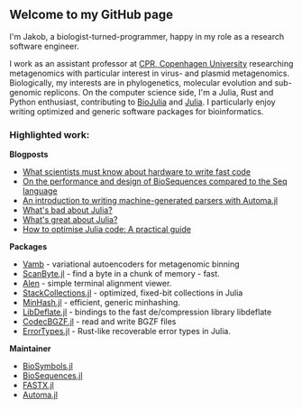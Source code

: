 ## Welcome to my GitHub page

I'm Jakob, a biologist-turned-programmer, happy in my role as a research software engineer.

I work as an assistant professor at [CPR, Copenhagen University](https://www.cpr.ku.dk/) researching metagenomics with particular interest in virus- and plasmid metagenomics. Biologically, my interests are in phylogenetics, molecular evolution and sub-genomic replicons. On the computer science side, I'm a Julia, Rust and Python enthusiast, contributing to [BioJulia](https://biojulia.net/) and [Julia](https://github.com/JuliaLang/julia). I particularly enjoy writing optimized and generic software packages for bioinformatics.

### Highlighted work:

__Blogposts__

* [What scientists must know about hardware to write fast code](https://biojulia.net/post/hardware/)
* [On the performance and design of BioSequences compared to the Seq language](https://biojulia.net/post/seq-lang/)
* [An introduction to writing machine-generated parsers with Automa.jl](https://biojulia.net/post/automa1/)
* [What's bad about Julia?](https://viralinstruction.com/posts/badjulia/)
* [What's great about Julia?](https://viralinstruction.com/posts/goodjulia)
* [How to optimise Julia code: A practical guide](https://viralinstruction.com/posts/optimise)

__Packages__

* [Vamb](https://github.com/RasmussenLab/vamb) - variational autoencoders for metagenomic binning
* [ScanByte.jl](https://github.com/jakobnissen/ScanByte.jl) - find a byte in a chunk of memory - fast.
* [Alen](https://github.com/jakobnissen/alen) - simple terminal alignment viewer.
* [StackCollections.jl](https://github.com/jakobnissen/StackCollections.jl) - optimized, fixed-bit collections in Julia
* [MinHash.jl](https://github.com/jakobnissen/MinHash.jl) - efficient, generic minhashing.
* [LibDeflate.jl](https://github.com/jakobnissen/LibDeflate.jl) - bindings to the fast de/compression library libdeflate
* [CodecBGZF.jl](https://github.com/jakobnissen/CodecBGZF.jl) - read and write BGZF files
* [ErrorTypes.jl](https://github.com/jakobnissen/ErrorTypes.jl) - Rust-like recoverable error types in Julia.

__Maintainer__

* [BioSymbols.jl](https://github.com/BioJulia/BioSymbols.jl)
* [BioSequences.jl](https://github.com/BioJulia/BioSequences.jl)
* [FASTX.jl](https://github.com/BioJulia/FASTX.jl)
* [Automa.jl](https://github.com/BioJulia/Automa.jl)
